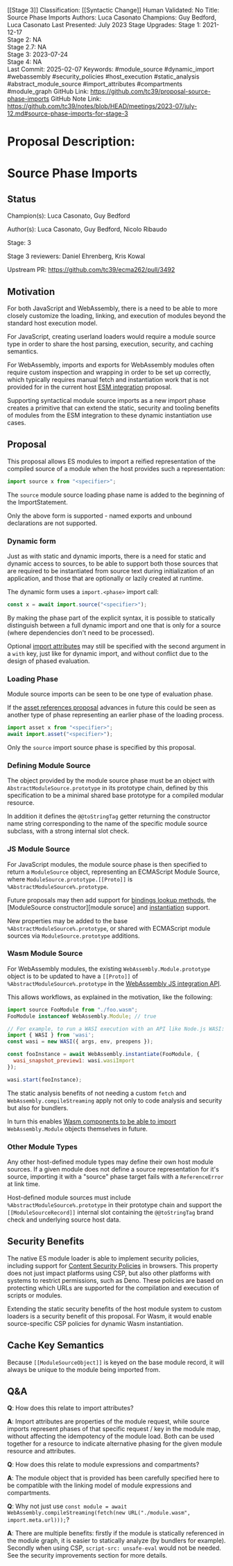 [[Stage 3]]
Classification: [[Syntactic Change]]
Human Validated: No
Title: Source Phase Imports
Authors: Luca Casonato
Champions: Guy Bedford, Luca Casonato
Last Presented: July 2023
Stage Upgrades: 
Stage 1: 2021-12-17  
Stage 2: NA  
Stage 2.7: NA  
Stage 3: 2023-07-24  
Stage 4: NA  
Last Commit: 2025-02-07
Keywords: #module_source #dynamic_import #webassembly #security_policies #host_execution #static_analysis #abstract_module_source #import_attributes #compartments #module_graph
GitHub Link: https://github.com/tc39/proposal-source-phase-imports
GitHub Note Link: https://github.com/tc39/notes/blob/HEAD/meetings/2023-07/july-12.md#source-phase-imports-for-stage-3

# Proposal Description:
# Source Phase Imports

## Status

Champion(s): Luca Casonato, Guy Bedford

Author(s): Luca Casonato, Guy Bedford, Nicolo Ribaudo

Stage: 3

Stage 3 reviewers: Daniel Ehrenberg, Kris Kowal

Upstream PR: https://github.com/tc39/ecma262/pull/3492

## Motivation

For both JavaScript and WebAssembly, there is a need to be able to more closely
customize the loading, linking, and execution of modules beyond the standard
host execution model.

For JavaScript, creating userland loaders would require a module source type
in order to share the host parsing, execution, security, and caching semantics.

For WebAssembly, imports and exports for WebAssembly modules often require custom
inspection and wrapping in order to be set up correctly, which typically requires
manual fetch and instantiation work that is not provided for in the current host
[ESM integration][wasm-esm] proposal.

Supporting syntactical module source imports as a new import phase creates a
primitive that can extend the static, security and tooling benefits of modules
from the ESM integration to these dynamic instantiation use cases.

## Proposal

This proposal allows ES modules to import a reified representation of the
compiled source of a module when the host provides such a representation:

```js
import source x from "<specifier>";
```

The `source` module source loading phase name is added to the beginning of the
ImportStatement.

Only the above form is supported - named exports and unbound declarations are
not supported.

### Dynamic form

Just as with static and dynamic imports, there is a need for static and dynamic access
to sources, to be able to support both those sources that are required to be instantiated
from source text during initialization of an application, and those that are optionally or
lazily created at runtime.

The dynamic form uses a `import.<phase>` import call:

```js
const x = await import.source("<specifier>");
```

By making the phase part of the explicit syntax, it is possible to statically distinguish between
a full dynamic import and one that is only for a source (where dependencies don't need to be
processed).

Optional [import attributes][] may still be specified with the second argument in a `with` key,
just like for dynamic import, and without conflict due to the design of phased evaluation.

### Loading Phase

Module source imports can be seen to be one type of evaluation phase.

If the [asset references proposal][] advances in future this could be seen
as another type of phase representing an earlier phase of the loading process.

```js
import asset x from "<specifier>";
await import.asset("<specifier>");
```

Only the `source` import source phase is specified by this proposal.

### Defining Module Source

The object provided by the module source phase must be an object with
`AbstractModuleSource.prototype` in its prototype chain, defined by this specification
to be a minimal shared base prototype for a compiled modular resource.

In addition it defines the `@@toStringTag` getter returning the constructor name string
corresponding to the name of the specific module source subclass, with a strong
internal slot check.

### JS Module Source

For JavaScript modules, the module source phase is then specified to return
a `ModuleSource` object, representing an ECMAScript Module Source, where
`ModuleSource.prototype.[[Proto]]` is `%AbstractModuleSource%.prototype`.

Future proposals may then add support for [bindings lookup methods][],
the [ModuleSource constructor][module soruce] and [instantiation][] support.

New properties may be added to the base `%AbstractModuleSource%.prototype`, or shared
with ECMAScript module sources via `ModuleSource.prototype` additions.

### Wasm Module Source

For WebAssembly modules, the existing `WebAssembly.Module.prototype` object is to be
updated to have a `[[Proto]]` of `%AbstractModuleSource%.prototype` in the
[WebAssembly JS integration API][wasm-js-api].

This allows workflows, as explained in the motivation, like the following:

```js
import source FooModule from "./foo.wasm";
FooModule instanceof WebAssembly.Module; // true

// For example, to run a WASI execution with an API like Node.js WASI:
import { WASI } from 'wasi';
const wasi = new WASI({ args, env, preopens });

const fooInstance = await WebAssembly.instantiate(FooModule, {
  wasi_snapshot_preview1: wasi.wasiImport
});

wasi.start(fooInstance);
```

The static analysis benefits of not needing a custom `fetch` and
`WebAssembly.compileStreaming` apply not only to code analysis and security
but also for bundlers.

In turn this enables [Wasm components to be able to import][]
`WebAssembly.Module` objects themselves in future.

### Other Module Types

Any other host-defined module types may define their own host module sources. If a given module does not define a source representation for it's source, importing it with a "source" phase target fails with a `ReferenceError` at link time.

Host-defined module sources must include `%AbstractModuleSource%.prototype` in their prototype chain and support the `[[ModuleSourceRecord]]` internal slot containing the `@@toStringTag` brand check and underlying source host data.

## Security Benefits

The native ES module loader is able to implement security policies, including
support for [Content Security Policies][CSP] in browsers. This property does not just impact platforms using CSP, but also other platforms with systems to restrict permissions, such as Deno. These policies are based on protecting which URLs are supported for the compilation and execution of scripts or modules.

Extending the static security benefits of the host module system to custom loaders is a security benefit of this proposal. For Wasm, it would enable source-specific CSP policies for dynamic Wasm instantiation.

## Cache Key Semantics

Because `[[ModuleSourceObject]]` is keyed on the base module record, it will always
be unique to the module being imported from.

## Q&A

**Q**: How does this relate to import attributes?

**A**: Import attributes are properties of the module request, while source imports
represent phases of that specific request / key in the module map, without affecting
the idempotency of the module load. Both can be used together for a resource to indicate alternative phasing for the given module resource and attributes.

**Q**: How does this relate to module expressions and compartments?

**A**: The module object that is provided has been carefully specified here to be
compatible with the linking model of module expressions and compartments.

**Q**: Why not just use `const module = await
WebAssembly.compileStreaming(fetch(new URL("./module.wasm",
import.meta.url)));`?

**A**: There are multiple benefits: firstly if the module is statically
referenced in the module graph, it is easier to statically analyze (by bundlers
for example). Secondly when using CSP, `script-src: unsafe-eval` would not be
needed. See the security improvements section for more details.

[CSP]:
    https://developer.mozilla.org/en-US/docs/Web/HTTP/Headers/Content-Security-Policy
[ECMA-262 ES modules HostLoadImportedModule refactoring]:
    https://github.com/tc39/ecma262/pull/2905
[Wasm components to be able to import]:
    https://github.com/WebAssembly/component-model/blob/main/design/mvp/Explainer.md#ESM-integration
[Wasm module object]:
    https://webassembly.github.io/spec/js-api/index.html#modules
[asset references proposal]: https://github.com/tc39/proposal-asset-references
[bindings lookup methods]: https://github.com/tc39/proposal-compartments/blob/master/1-static-analysis.md
[compartments]: https://github.com/tc39/proposal-compartments
[import attributes]: https://github.com/tc39/proposal-import-attributes/
[instantiation]: https://github.com/tc39/proposal-compartments/blob/master/0-module-and-module-source.md#module-instances
[module-linking]:
    https://github.com/WebAssembly/module-linking/blob/main/proposals/module-linking/Binary.md#import-section-updates
[module expressions]: https://github.com/tc39/proposal-module-expressions
[module source]: https://github.com/tc39/proposal-compartments/blob/master/0-module-and-module-source.md#modulesource
[wasm-js-api]: https://webassembly.github.io/spec/js-api/#modules
[wasm-esm]:
    https://github.com/WebAssembly/esm-integration/tree/master/proposals/esm-integration

